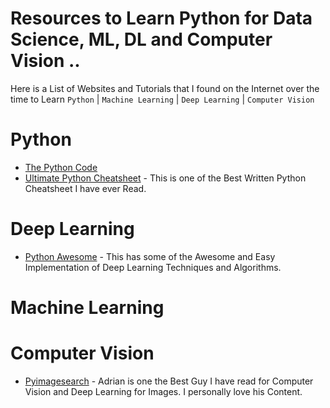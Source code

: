 # Resources to Learn Python for Data Science, ML, DL and Computer Vision ..
Here is a List of Websites and Tutorials that I found on the Internet over the time to Learn ```Python``` | ```Machine Learning``` | ```Deep Learning``` | ```Computer Vision ```

# Python 
* [The Python Code](https://www.thepythoncode.com/)
* [Ultimate Python Cheatsheet](https://www.pythoncheatsheet.org/) - This is one of the Best Written Python Cheatsheet I have ever Read.

#  Deep Learning 
* [Python Awesome](https://pythonawesome.com/tag/deep-learning/) - This has some of the Awesome and Easy Implementation of Deep Learning Techniques and Algorithms.

# Machine Learning 


# Computer Vision 
* [Pyimagesearch](http://pyimagesearch.com) - Adrian is one the Best Guy I have read for Computer Vision and Deep Learning for Images. I personally love his Content. 

